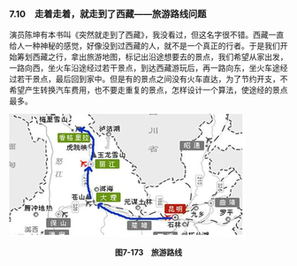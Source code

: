 ### 7.10　走着走着，就走到了西藏——旅游路线问题

演员陈坤有本书叫《突然就走到了西藏》，我没看过，但这名字很不错。西藏一直给人一种神秘的感觉，好像没到过西藏的人，就不是一个真正的行者。于是我们开始筹划西藏之行，拿出旅游地图，标记出沿途想要去的景点，我们希望从家出发，一路向西，坐火车沿途经过若干景点，到达西藏游玩后，再一路向东，坐火车途经过若干景点，最后回到家中。但是有的景点之间没有火车直达，为了节约开支，不希望产生转换汽车费用，也不要走重复的景点，怎样设计一个算法，使途经的景点最多。

![993.png](../images/993.png)
<center class="my_markdown"><b class="my_markdown">图7-173　旅游路线</b></center>

